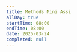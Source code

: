 ```yaml
---
title: Methods Mini Assi
allDay: true
startTime: 08:00
endTime: 08:00
date: 2025-03-24
completed: null
---
```


